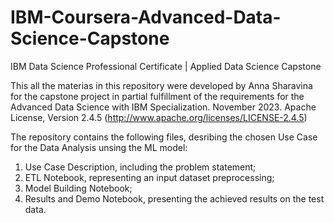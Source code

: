 # IBM-Coursera-Advanced-Data-Science-Capstone
IBM Data Science Professional Certificate | Applied Data Science Capstone

This all the materias in this repository were developed by Anna Sharavina for the capstone project in partial fulfillment of the requirements for the Advanced Data Science with IBM Specialization. 
November 2023. 
Apache License, Version 2.4.5 (http://www.apache.org/licenses/LICENSE-2.4.5)

The repository contains the following files, desribing the chosen Use Case for the Data Analysis unsing the ML model:
1) Use Case Description, including the problem statement;
2) ETL Notebook, representing an input dataset preprocessing;
3) Model Building Notebook;
4) Results and Demo Notebook, presenting the achieved results on the test data.
